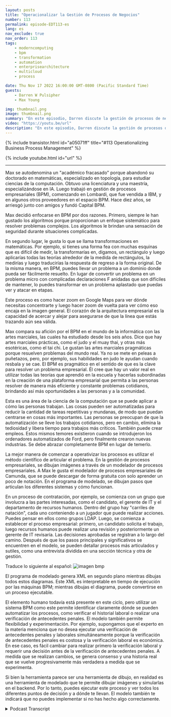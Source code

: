 ```yaml
---
layout: posts
title: "Operacionalizar la Gestión de Procesos de Negocios"
number: 113
permalink: episode-EDT113-es
lang: es
nav_exclude: true
nav_order: 113
tags:
    - moderncomputing
    - bpm
    - transformation
    - automation
    - enterprisearchitecture
    - multicloud
    - process

date: Thu Nov 17 2022 16:00:00 GMT-0800 (Pacific Standard Time)
guests:
    - Darren W Pulsipher
    - Max Young

img: thumbnail.png
image: thumbnail.png
summary: "En este episodio, Darren discute la gestión de procesos de negocio y la automatización con Max Young, CEO de Capital BPM."
video: "https://youtu.be/url"
description: "En este episodio, Darren discute la gestión de procesos de negocio y la automatización con Max Young, CEO de Capital BPM."
---
```


<div>
{% include transistor.html id="a05071ff" title="#113 Operationalizing Business Process Management" %}

{% include youtube.html id="url" %}
</div>

---

Max se autodenomina un "académico fracasado" porque abandonó su doctorado en matemáticas, especializado en topología, para estudiar ciencias de la computación. Obtuvo una licenciatura y una maestría, especializándose en IA. Luego trabajó en gestión de procesos empresariales (BPM), comenzando en Lombardi, que fue vendida a IBM, y en algunos otros proveedores en el espacio BPM. Hace diez años, se arriesgó junto con amigos y fundó Capital BPM.

Max decidió enfocarse en BPM por dos razones. Primero, siempre le han gustado los algoritmos porque proporcionan un enfoque sistemático para resolver problemas complejos. Los algoritmos le brindan una sensación de seguridad durante situaciones complicadas.

En segundo lugar, le gusta lo que se llama transformaciones en matemáticas. Por ejemplo, si tienes una forma fea con muchas esquinas que es difícil de medir, la transformarías en, digamos, un rectángulo y luego aplicarías todas las teorías alrededor de la medida de rectángulos, la medirías y luego traducirías la respuesta de regreso a la forma original. De la misma manera, en BPM, puedes llevar un problema a un dominio donde pueda ser fácilmente resuelto. En lugar de convertir un problema en un problema micro con complicadas declaraciones F anidadas que son difíciles de mantener, lo puedes transformar en un problema aplastado que puedas ver y atacar en etapas.

Este proceso es como hacer zoom en Google Maps para ver dónde necesitas concentrarte y luego hacer zoom de vuelta para ver cómo eso encaja en la imagen general. El corazón de la arquitectura empresarial es la capacidad de acercar y alejar para asegurarse de que la línea que estás trazando aún sea válida.

Max compara su afición por el BPM en el mundo de la informática con las artes marciales, las cuales ha estudiado desde los seis años. Dice que hay artes marciales prácticas, como el judo y el muay thai, y otras más esotéricas, como el tai chi. Le gustan las artes marciales pragmáticas porque resuelven problemas del mundo real. Ya no se mete en peleas a puñetazos, pero, por ejemplo, sus habilidades en judo le ayudan cuando resbala y se cae. El BPM es pragmático en el sentido de que es la clave para resolver un problema empresarial. Él cree que hay un valor real en utilizar todas las teorías que aprendió en la escuela y hacerlas subordinadas en la creación de una plataforma empresarial que permita a las personas resolver de manera más eficiente y constante problemas cotidianos, brindando así más oportunidades a las personas y a la comunidad.

Esta es una área de la ciencia de la computación que se puede aplicar a cómo las personas trabajan. Las cosas pueden ser automatizadas para reducir la cantidad de tareas repetitivas y mundanas, de modo que puedan centrarse en cosas más importantes. Las personas se preocupan de que la automatización se lleve los trabajos cotidianos, pero en cambio, elimina la tediosidad y libera tiempo para trabajos más críticos. También puede crear empleos. Estos mismos temores existieron cuando se introdujeron los ordenadores automatizados de Ford, pero finalmente crearon nuevas industrias. Se debe abrazar completamente BPM en lugar de temerlo.

La mejor manera de comenzar a operativizar los procesos es utilizar el método científico de articular el problema. En la gestión de procesos empresariales, se dibujan imágenes a través de un modelador de procesos empresariales. A Max le gusta el modelador de procesos empresariales de Camunda, que se puede descargar de forma gratuita con solo aprender un poco de notación. En el programa de modelado, se dibujan pasos que articulan los diferentes sistemas y cómo funcionan.

En un proceso de contratación, por ejemplo, se comienza con un grupo que involucra a las partes interesadas, como el candidato, el gerente de IT y el departamento de recursos humanos. Dentro del grupo hay "carriles de natación", cada uno conteniendo a un jugador que puede realizar acciones. Puedes pensar en ellos como grupos LDAP. Luego, se comienza a establecer el proceso empresarial: primero, un candidato solicita el trabajo, luego recursos humanos puede realizar una revisión y posteriormente un gerente de IT revisaría. Las decisiones aprobadas se registran a lo largo del camino. Después de que los pasos principales y significativos se encuentren en el modelo, se pueden detallar procesos más articulados y sutiles, como una entrevista dividida en una sección técnica y otra de gestión.

Traduce lo siguiente al español: ![imagen bmp](./bpm.png)

El programa de modelado genera XML en segundo plano mientras dibujas todos estos diagramas. Este XML es interpretable en tiempo de ejecución por las máquinas BPM; mientras dibujas el diagrama, puede convertirse en un proceso ejecutable.

El elemento humano todavía está presente en este ciclo, pero utilizar un sistema BPM como este permite identificar claramente dónde se pueden automatizar los procesos, como verificar el historial laboral o realizar una verificación de antecedentes penales. El modelo también permite flexibilidad y experimentación. Por ejemplo, supongamos que el experto en la materia menciona que no desea ejecutar una verificación de antecedentes penales y laborales simultáneamente porque la verificación de antecedentes penales es costosa y la verificación laboral es económica. En ese caso, es fácil cambiar para realizar primero la verificación laboral y requerir una decisión antes de la verificación de antecedentes penales. A medida que se realizan cambios, se genera consenso y una historia real que se vuelve progresivamente más verdadera a medida que se experimenta.

Si bien la herramienta parece ser una herramienta de dibujo, en realidad es una herramienta de modelado que te permite dibujar imágenes y simularlas en el backend. Por lo tanto, puedes ejecutar este proceso y ver todos los diferentes puntos de decisión y a dónde te llevan. El modelo también te indicará que no puedes implementar si no has hecho algo correctamente.



<details>
<summary> Podcast Transcript </summary>

<p></p>

</details>
